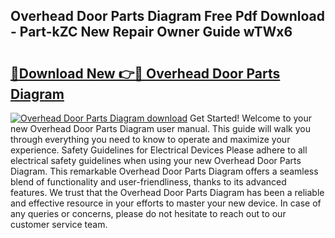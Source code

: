 ## Overhead Door Parts Diagram Free Pdf Download - Part-kZC New Repair Owner Guide wTWx6

# <h2><a href="http://dfl9ix.blite.top/?on=Overhead+Door+Parts+Diagram">🔗Download New 👉🔴 Overhead Door Parts Diagram</a></h2>

[![Overhead Door Parts Diagram download](https://i.imgur.com/lujVjoI.png)](http://dfl9ix.blite.top/?on=Overhead+Door+Parts+Diagram)
Get Started! Welcome to your new Overhead Door Parts Diagram user manual. This guide will walk you through everything you need to know to operate and maximize your experience. Safety Guidelines for Electrical Devices Please adhere to all electrical safety guidelines when using your new Overhead Door Parts Diagram. This remarkable Overhead Door Parts Diagram offers a seamless blend of functionality and user-friendliness, thanks to its advanced features. We trust that the Overhead Door Parts Diagram has been a reliable and effective resource in your efforts to master your new device. In case of any queries or concerns, please do not hesitate to reach out to our customer service team.
